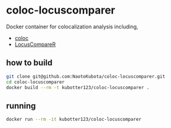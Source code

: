 # coloc-locuscomparer

Docker container for colocalization analysis including,
- [coloc](https://github.com/chr1swallace/coloc/)
- [LocusCompareR](https://github.com/boxiangliu/locuscomparer)

## how to build

```sh
git clone git@github.com:NaotoKubota/coloc-locuscomparer.git
cd coloc-locuscomparer
docker build --rm -t kubotter123/coloc-locuscomparer .
```

## running

```sh
docker run --rm -it kubotter123/coloc-locuscomparer
```
